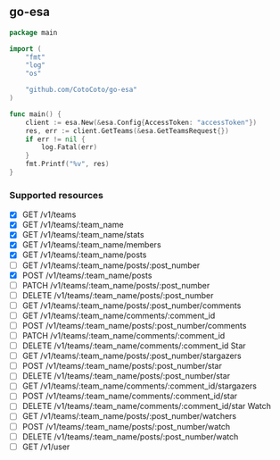 go-esa
------

```go
package main

import (
	"fmt"
	"log"
	"os"

	"github.com/CotoCoto/go-esa"
)

func main() {
	client := esa.New(&esa.Config{AccessToken: "accessToken"})
	res, err := client.GetTeams(&esa.GetTeamsRequest{})
	if err != nil {
		log.Fatal(err)
	}
	fmt.Printf("%v", res)
}
```

### Supported resources

-	[x] GET /v1/teams
-	[x] GET /v1/teams/:team_name
-	[x] GET /v1/teams/:team_name/stats
-	[x] GET /v1/teams/:team_name/members
-	[x] GET /v1/teams/:team_name/posts
-	[ ] GET /v1/teams/:team_name/posts/:post_number
-	[x] POST /v1/teams/:team_name/posts
-	[ ] PATCH /v1/teams/:team_name/posts/:post_number
-	[ ] DELETE /v1/teams/:team_name/posts/:post_number
-	[ ] GET /v1/teams/:team_name/posts/:post_number/comments
-	[ ] GET /v1/teams/:team_name/comments/:comment_id
-	[ ] POST /v1/teams/:team_name/posts/:post_number/comments
-	[ ] PATCH /v1/teams/:team_name/comments/:comment_id
-	[ ] DELETE /v1/teams/:team_name/comments/:comment_id Star
-	[ ] GET /v1/teams/:team_name/posts/:post_number/stargazers
-	[ ] POST /v1/teams/:team_name/posts/:post_number/star
-	[ ] DELETE /v1/teams/:team_name/posts/:post_number/star
-	[ ] GET /v1/teams/:team_name/comments/:comment_id/stargazers
-	[ ] POST /v1/teams/:team_name/comments/:comment_id/star
-	[ ] DELETE /v1/teams/:team_name/comments/:comment_id/star Watch
-	[ ] GET /v1/teams/:team_name/posts/:post_number/watchers
-	[ ] POST /v1/teams/:team_name/posts/:post_number/watch
-	[ ] DELETE /v1/teams/:team_name/posts/:post_number/watch
-	[ ] GET /v1/user
